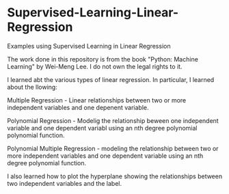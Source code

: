 # Supervised-Learning-Linear-Regression

Examples using Supervised Learning in Linear Regression

The work done in this repository is from the book "Python: Machine Learning" by Wei-Meng Lee. I do not own the legal rights to it.

I learned abt the various types of linear regression.  In particular, I learned about the llowing:

Multiple Regression - Linear relationships between two or more independent variables and one depenent variable.

Polynomial Regression - Modelig the relationship beween one independent variable and one dependent variabl using an nth degree polynomial polynomial function.

Polynomial Multiple Regression - modeling the relationship between two or more independent variables and one dependent variable using an nth degree polynomial function.

I also learned how to plot the hyperplane showing the relationships between two independent variables and the label.
